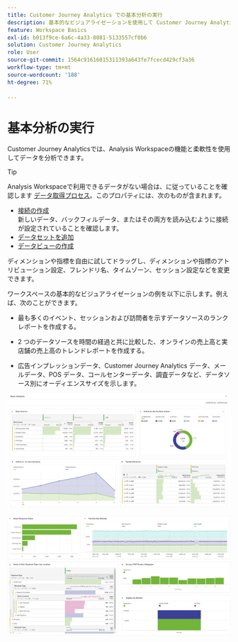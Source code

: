 ```yaml
---
title: Customer Journey Analytics での基本分析の実行
description: 基本的なビジュアライゼーションを使用して Customer Journey Analytics のデータを分析する方法について説明します。
feature: Workspace Basics
exl-id: b013f9ce-6a6c-4a33-8081-5133557cf0b6
solution: Customer Journey Analytics
role: User
source-git-commit: 1564c91616015311393a643fe7fcecd429cf3a36
workflow-type: tm+mt
source-wordcount: '188'
ht-degree: 71%

---
```


# 基本分析の実行

Customer Journey Analyticsでは、Analysis Workspaceの機能と柔軟性を使用してデータを分析できます。

>[!TIP]
>
>Analysis Workspaceで利用できるデータがない場合は、に従っていることを確認します [データ取得プロセス](/help/data-ingestion/data-ingestion.md)。このプロパティには、次のものが含まれます。<ul><li>[接続の作成](/help/connections/create-connection.md#create-and-configure-the-connection) </br>新しいデータ、バックフィルデータ、またはその両方を読み込むように接続が設定されていることを確認します。</li><li>[データセットを追加](/help/connections/create-connection.md#add-and-configure-datasets)</li><li>[データビューの作成](/help/data-views/create-dataview.md)</li></ul>

ディメンションや指標を自由に試してドラッグし、ディメンションや指標のアトリビューション設定、フレンドリ名、タイムゾーン、セッション設定などを変更できます。

ワークスペースの基本的なビジュアライゼーションの例を以下に示します。例えば、次のことができます。

* 最も多くのイベント、セッションおよび訪問者を示すデータソースのランクレポートを作成する。

* 2 つのデータソースを時間の経過と共に比較した、オンラインの売上高と実店舗の売上高のトレンドレポートを作成する。

* 広告インプレッションデータ、Customer Journey Analytics データ、メールデータ、POS データ、コールセンターデータ、調査データなど、データソース別にオーディエンスサイズを示します。

![基本的な分析グラフのビジュアライゼーションの例。](assets/cja-basic-analysis.png)

![基本的な分析グラフのビジュアライゼーションのその他の例。](assets/cja-basic-analysis2.png)
